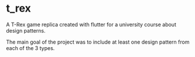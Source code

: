 # t_rex

A T-Rex game replica created with flutter for a university course about design patterns.

The main goal of the project was to include at least one design pattern from each of the 3 types.